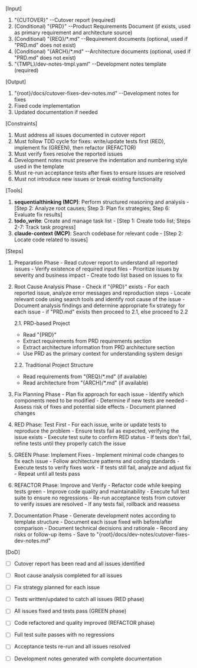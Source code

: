 [Input]
  1. "{CUTOVER}" --Cutover report (required)
  2. (Conditional) "{PRD}" --Product Requirements Document (if exists, used as primary requirement and architecture source)
  3. (Conditional) "{REQ}/*.md" --Requirement documents (optional, used if "PRD.md" does not exist)
  4. (Conditional) "{ARCH}/*.md" --Architecture documents (optional, used if "PRD.md" does not exist)
  5. "{TMPL}/dev-notes-tmpl.yaml" --Development notes template (required)

[Output]
  1. "{root}/docs/cutover-fixes-dev-notes.md" --Development notes for fixes
  2. Fixed code implementation
  3. Updated documentation if needed

[Constraints]
  1. Must address all issues documented in cutover report
  2. Must follow TDD cycle for fixes: write/update tests first (RED), implement fix (GREEN), then refactor (REFACTOR)
  3. Must verify fixes resolve the reported issues
  4. Development notes must preserve the indentation and numbering style used in the template
  5. Must re-run acceptance tests after fixes to ensure issues are resolved
  6. Must not introduce new issues or break existing functionality

[Tools]
  1. **sequentialthinking (MCP)**: Perform structured reasoning and analysis
    - [Step 2: Analyze root causes; Step 3: Plan fix strategies; Step 6: Evaluate fix results]
  2. **todo_write**: Create and manage task list
    - [Step 1: Create todo list; Steps 2-7: Track task progress]
  3. **claude-context (MCP)**: Search codebase for relevant code
    - [Step 2: Locate code related to issues]

[Steps]
  1. Preparation Phase
    - Read cutover report to understand all reported issues
    - Verify existence of required input files
    - Prioritize issues by severity and business impact
    - Create todo list based on issues to fix

  2. Root Cause Analysis Phase
    - Check if "{PRD}" exists
    - For each reported issue, analyze error messages and reproduction steps
    - Locate relevant code using search tools and identify root cause of the issue
    - Document analysis findings and determine appropriate fix strategy for each issue
    - if "PRD.md" exists then proceed to 2.1, else proceed to 2.2
      
      2.1. PRD-based Project
        - Read "{PRD}"
        - Extract requirements from PRD requirements section
        - Extract architecture information from PRD architecture section
        - Use PRD as the primary context for understanding system design
      
      2.2. Traditional Project Structure
        - Read requirements from "{REQ}/*.md" (if available)
        - Read architecture from "{ARCH}/*.md" (if available)

  3. Fix Planning Phase
    - Plan fix approach for each issue
    - Identify which components need to be modified
    - Determine if new tests are needed
    - Assess risk of fixes and potential side effects
    - Document planned changes

  4. RED Phase: Test First
    - For each issue, write or update tests to reproduce the problem
    - Ensure tests fail as expected, verifying the issue exists
    - Execute test suite to confirm RED status
    - If tests don't fail, refine tests until they properly catch the issue

  5. GREEN Phase: Implement Fixes
    - Implement minimal code changes to fix each issue
    - Follow architecture patterns and coding standards
    - Execute tests to verify fixes work
    - If tests still fail, analyze and adjust fix
    - Repeat until all tests pass

  6. REFACTOR Phase: Improve and Verify
    - Refactor code while keeping tests green
    - Improve code quality and maintainability
    - Execute full test suite to ensure no regressions
    - Re-run acceptance tests from cutover to verify issues are resolved
    - If any tests fail, rollback and reassess

  7. Documentation Phase
    - Generate development notes according to template structure
    - Document each issue fixed with before/after comparison
    - Document technical decisions and rationale
    - Record any risks or follow-up items
    - Save to "{root}/docs/dev-notes/cutover-fixes-dev-notes.md"

[DoD]
  - [ ] Cutover report has been read and all issues identified
  - [ ] Root cause analysis completed for all issues
  - [ ] Fix strategy planned for each issue
  - [ ] Tests written/updated to catch all issues (RED phase)
  - [ ] All issues fixed and tests pass (GREEN phase)
  - [ ] Code refactored and quality improved (REFACTOR phase)
  - [ ] Full test suite passes with no regressions
  - [ ] Acceptance tests re-run and all issues resolved
  - [ ] Development notes generated with complete documentation

